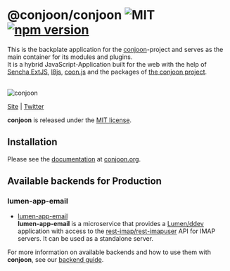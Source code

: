 # @conjoon/conjoon ![MIT](https://img.shields.io/npm/l/@conjoon/conjoon) [![npm version](https://badge.fury.io/js/@conjoon%2Fconjoon.svg)](https://badge.fury.io/js/@conjoon%2Fconjoon)

This is the backplate application for the [conjoon](https://github.com/conjoon)-project and serves as the main container
for its modules and plugins.<br />
It is a hybrid JavaScript-Application built for the web  with the help of [Sencha ExtJS](https://sencha.com),
[l8js](https://github.com/l8js), [coon.js](https://github.com/coon-js) and the packages of [the conjoon project](https://github.com/conjoon).

<br />![conjoon](http://www.conjoon.org/screen.png) <br />

[Site](https://conjoon.org) | [Twitter](https://twitter.com/ThorstenSuckow) 


**conjoon** is released under the [MIT license](https://github.com/conjoon/conjoon/blob/main/LICENSE.txt).


## Installation

Please see the [documentation](https://conjoon.org/docs) at [conjoon.org](https://conjoon.org).

## Available backends for Production

### lumen-app-email
  * [lumen-app-email](https://github.com/conjoon/lumen-app-email) <br />
**lumen-app-email** is a microservice that provides a [Lumen/ddev](https://lumen.laravel.com) application with access
    to the [rest-imap/rest-imapuser](https://github.com/conjoon/rest-api-description) API for IMAP servers. It can
    be used as a standalone server.

For more information on available backends and how to use them with **conjoon**, see our [backend guide](https://conjoon.org/backends/overview).

